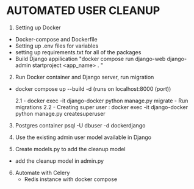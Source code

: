 # AUTOMATED USER CLEANUP

1. Setting up Docker

- Docker-compose and Dockerfile
- Setting up .env files for variables
- setting up requirements.txt for all of the packages
- Build Django appilication "docker compose run django-web django-admin startproject <app_name> . "

2. Run Docker container and Django server, run migration

- docker compose up --build -d (runs on localhost:8000 (port))

  2.1 - docker exec -it django-docker python manage.py migrate - Run migrations
  2.2 - Creating super user : docker exec -it django-docker python manage.py createsuperuser

3. Postgres container
   psql -U dbuser -d dockerdjango

4. Use the existing admin user model available in Django

5. Create models.py to add the cleanup model

- add the cleanup model in admin.py

6. Automate with Celery
   - Redis instance with docker compose
